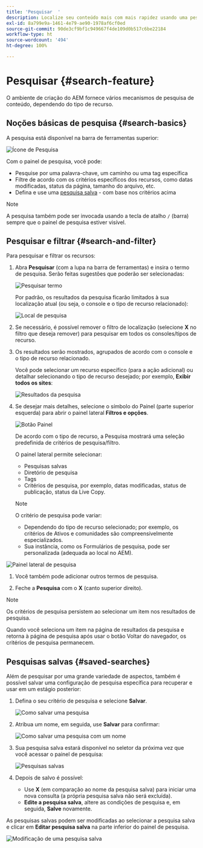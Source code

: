 ```yaml
---
title: 'Pesquisar  '
description: Localize seu conteúdo mais com mais rapidez usando uma pesquisa abrangente
exl-id: 8a799e9a-1461-4e79-ae90-1978af6cf0ed
source-git-commit: 90de3cf9bf1c949667f4de109d0b517c6be22184
workflow-type: ht
source-wordcount: '494'
ht-degree: 100%

---
```


# Pesquisar   {#search-feature}

O ambiente de criação do AEM fornece vários mecanismos de pesquisa de conteúdo, dependendo do tipo de recurso.

## Noções básicas de pesquisa {#search-basics}

A pesquisa está disponível na barra de ferramentas superior:

![Ícone de Pesquisa](/help/sites-cloud/authoring/assets/search-icon.png)

Com o painel de pesquisa, você pode:

* Pesquise por uma palavra-chave, um caminho ou uma tag específica
* Filtre de acordo com os critérios específicos dos recursos, como datas modificadas, status da página, tamanho do arquivo, etc.
* Defina e use uma [pesquisa salva](#saved-searches) - com base nos critérios acima

>[!NOTE]
>
>A pesquisa também pode ser invocada usando a tecla de atalho `/` (barra) sempre que o painel de pesquisa estiver visível.

## Pesquisar e filtrar {#search-and-filter}

Para pesquisar e filtrar os recursos:

1. Abra **Pesquisar** (com a lupa na barra de ferramentas) e insira o termo de pesquisa. Serão feitas sugestões que poderão ser selecionadas:

   ![Pesquisar termo](/help/sites-cloud/authoring/assets/search-term.png)

   Por padrão, os resultados da pesquisa ficarão limitados à sua localização atual (ou seja, o console e o tipo de recurso relacionado): 

   ![Local de pesquisa](/help/sites-cloud/authoring/assets/search-term-location.png)

1. Se necessário, é possível remover o filtro de localização (selecione **X** no filtro que deseja remover) para pesquisar em todos os consoles/tipos de recurso.
1. Os resultados serão mostrados, agrupados de acordo com o console e o tipo de recurso relacionado.

   Você pode selecionar um recurso específico (para a ação adicional) ou detalhar selecionando o tipo de recurso desejado; por exemplo, **Exibir todos os sites**: 

   ![Resultados da pesquisa](/help/sites-cloud/authoring/assets/search-results.png)

1. Se desejar mais detalhes, selecione o símbolo do Painel (parte superior esquerda) para abrir o painel lateral **Filtros e opções**.

   ![Botão Painel](/help/sites-cloud/authoring/assets/rail-button.png)

   De acordo com o tipo de recurso, a Pesquisa mostrará uma seleção predefinida de critérios de pesquisa/filtro.

   O painel lateral permite selecionar:

   * Pesquisas salvas
   * Diretório de pesquisa
   * Tags
   * Critérios de pesquisa, por exemplo, datas modificadas, status de publicação, status da Live Copy.

   >[!NOTE]
   >
   >O critério de pesquisa pode variar:
   >
   >* Dependendo do tipo de recurso selecionado; por exemplo, os critérios de Ativos e comunidades são compreensivelmente especializados.
   >* Sua instância, como os Formulários de pesquisa, pode ser personalizada (adequada ao local no AEM).


<!--
  >* Your instance as the [Search Forms](/help/sites-administering/search-forms.md) can be customized (appropriate to the location within AEM).
  -->

![Painel lateral de pesquisa](/help/sites-cloud/authoring/assets/search-side-panel.png)

1. Você também pode adicionar outros termos de pesquisa.

1. Feche a **Pesquisa** com o **X** (canto superior direito).

>[!NOTE]
>
>Os critérios de pesquisa persistem ao selecionar um item nos resultados de pesquisa.
>
>Quando você seleciona um item na página de resultados da pesquisa e retorna à página de pesquisa após usar o botão Voltar do navegador, os critérios de pesquisa permanecem.

## Pesquisas salvas {#saved-searches}

Além de pesquisar por uma grande variedade de aspectos, também é possível salvar uma configuração de pesquisa específica para recuperar e usar em um estágio posterior:

1. Defina o seu critério de pesquisa e selecione **Salvar**.

   ![Como salvar uma pesquisa](/help/sites-cloud/authoring/assets/search-side-panel.png)

1. Atribua um nome, em seguida, use **Salvar** para confirmar:

   ![Como salvar uma pesquisa com um nome](/help/sites-cloud/authoring/assets/search-save-name.png)

1. Sua pesquisa salva estará disponível no seletor da próxima vez que você acessar o painel de pesquisa:

   ![Pesquisas salvas](/help/sites-cloud/authoring/assets/saved-searches.png)

1. Depois de salvo é possível:

   * Use **X** (em comparação ao nome da pesquisa salva) para iniciar uma nova consulta (a própria pesquisa salva não será excluída).
   * **Edite a pesquisa salva**, altere as condições de pesquisa e, em seguida, **Salve** novamente.

As pesquisas salvas podem ser modificadas ao selecionar a pesquisa salva e clicar em **Editar pesquisa salva** na parte inferior do painel de pesquisa.

![Modificação de uma pesquisa salva](/help/sites-cloud/authoring/assets/saved-searches-modify.png)
